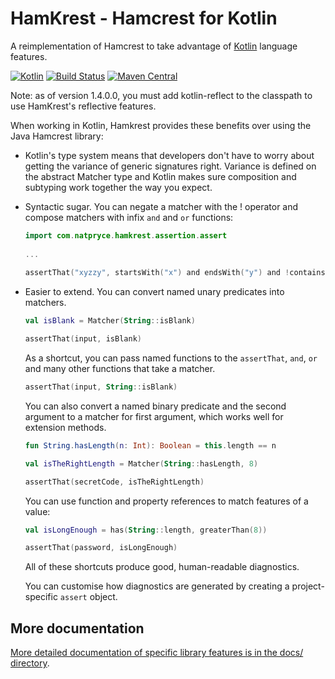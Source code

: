 HamKrest - Hamcrest for Kotlin
==============================

A reimplementation of Hamcrest to take advantage of [Kotlin](https://kotlinlang.org/) language features.

[![Kotlin](https://img.shields.io/badge/kotlin-1.3.11-blue.svg)](http://kotlinlang.org)
[![Build Status](https://travis-ci.org/npryce/hamkrest.svg?branch=master)](https://travis-ci.org/npryce/hamkrest)
[![Maven Central](https://img.shields.io/maven-central/v/com.natpryce/hamkrest.svg)](http://search.maven.org/#search%7Cga%7C1%7Cg%3A%22com.natpryce%22%20AND%20a%3A%22hamkrest%22)

Note: as of version 1.4.0.0, you must add kotlin-reflect to the classpath to use HamKrest's reflective features.


When working in Kotlin, Hamkrest provides these benefits over using the Java Hamcrest library:

 * Kotlin's type system means that developers don't have to worry about getting the variance of generic signatures right.  Variance is defined on the abstract Matcher type and Kotlin makes sure composition and subtyping work together the way you expect.
 
 * Syntactic sugar. You can negate a matcher with the ! operator and compose matchers with infix `and` and `or` functions:

    ``` kotlin
    import com.natpryce.hamkrest.assertion.assert
          
    ...
          
    assertThat("xyzzy", startsWith("x") and endsWith("y") and !containsSubstring("a"))
    ```
    
 * Easier to extend. You can convert named unary predicates into matchers.

    ``` kotlin
    val isBlank = Matcher(String::isBlank)
    
    assertThat(input, isBlank)
    ```

   As a shortcut, you can pass named functions to the `assertThat`, `and`, `or` and many other functions that take a matcher.

    ``` kotlin
    assertThat(input, String::isBlank)
    ```

   You can also convert a named binary predicate and the second argument to a matcher for first argument, which works well for extension methods.

    ``` kotlin
    fun String.hasLength(n: Int): Boolean = this.length == n

    val isTheRightLength = Matcher(String::hasLength, 8)

    assertThat(secretCode, isTheRightLength)
    ```

   You can use function and property references to match features of a value:

   ``` kotlin
   val isLongEnough = has(String::length, greaterThan(8))

   assertThat(password, isLongEnough)
   ```

   All of these shortcuts produce good, human-readable diagnostics.

   You can customise how diagnostics are generated by creating a project-specific `assert` object.


## More documentation

[More detailed documentation of specific library features is in the docs/ directory](docs/).
